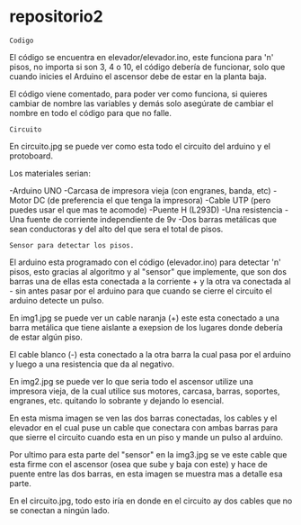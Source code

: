 # repositorio2
	Codigo

El código se encuentra en elevador/elevador.ino, este funciona
para 'n' pisos, no importa si son 3, 4 o 10, el código debería de
funcionar, solo que cuando inicies el Arduino el ascensor debe
de estar en la planta baja.

El código viene comentado, para poder ver como funciona,
si quieres cambiar de nombre las variables y demás solo asegúrate
de cambiar el nombre en todo el código para que no falle.

	Circuito

En circuito.jpg se puede ver como esta todo el circuito del arduino y el protoboard.

Los materiales serian:

-Arduino UNO
-Carcasa de impresora vieja (con engranes, banda, etc)
-Motor DC (de preferencia el que tenga la impresora)
-Cable UTP (pero puedes usar el que mas te acomode)
-Puente H (L293D)
-Una resistencia
-Una fuente de corriente independiente de 9v
-Dos barras metálicas que sean conductoras y del alto del que sera el total de pisos.

	Sensor para detectar los pisos.

El arduino esta programado con el código (elevador.ino)
para detectar 'n' pisos, esto gracias al algoritmo y al "sensor"
que implemente, que son dos barras una de ellas esta conectada
a la corriente + y la otra va conectada al - sin antes pasar
por el arduino para que cuando se cierre el circuito
el arduino detecte un pulso.

En img1.jpg se puede ver un cable naranja (+)
este esta conectado a una barra metálica que tiene aislante
a exepsion de los lugares donde debería de estar algún piso.

El cable blanco (-) esta conectado a la otra barra
la cual pasa por el arduino y luego a una resistencia
que da al negativo.

En img2.jpg se puede ver lo que seria todo el ascensor
utilize una impresora vieja, de la cual utilice sus motores,
carcasa, barras, soportes, engranes, etc. quitando lo sobrante
y dejando lo esencial.

En esta misma imagen se ven las dos barras conectadas, los cables
y el elevador en el cual puse un cable que conectara con ambas
barras para que sierre el circuito cuando esta en un piso
y mande un pulso al arduino.

Por ultimo para esta parte del "sensor" en la img3.jpg se ve este cable que esta firme con el ascensor (osea que sube y baja con este)
y hace de puente entre las dos barras, en esta imagen se muestra
mas a detalle esa parte.

En el circuito.jpg, todo esto iría en donde en el circuito
ay dos cables que no se conectan a ningún lado.

